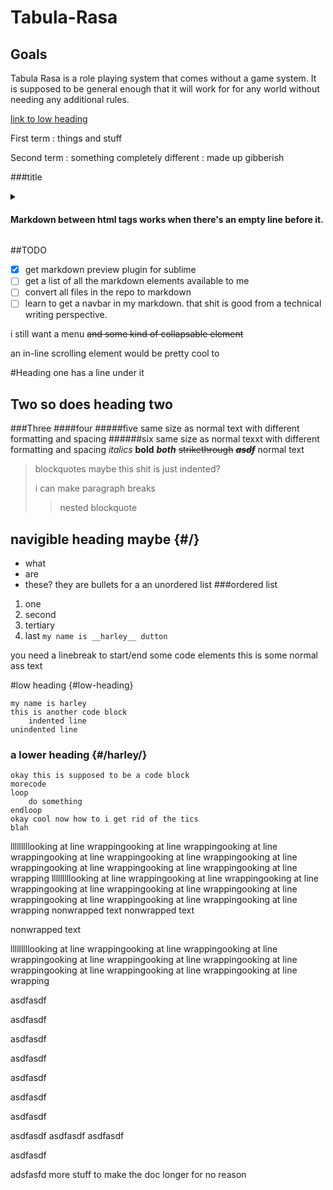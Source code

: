 # Tabula-Rasa
## Goals
Tabula Rasa is a role playing system that comes without a game system. It is supposed to be general enough that it will work for for any world without needing any additional rules.

[link to low heading](#low-heading)


First term
: things and stuff

Second term
: something completely different
: made up gibberish


###title
<details><summary>

#### Markdown between html tags works when there's an empty line before it.
</summary>
<p>here ```it doesn't work```</p>
<p>my name is ___harley___ and i like to do fun things

- this is some markdown
- by the power of my unordered list
- i shall banish thee to the shadow realm</p>

<p>

###what if i wanted to toss a heading in here?
</p>
<p>

>perhaps a blockquote will work?
>blockier
>>the fucking blockiest

</p>
<p>here ```it works```</p>
</details>


##TODO
- [x] get markdown preview plugin for sublime
- [ ] get a list of all the markdown elements available to me
- [ ] convert all files in the repo to markdown
- [ ] learn to get a navbar in my markdown. that shit is good from a technical writing perspective.

i still want a menu ~~and some kind of collapsable element~~

an in-line scrolling element would be pretty cool to

#Heading one has a line under it
## Two so does heading two
###Three
####four
#####five same size as normal text with different formatting and spacing
######six same size as normal texxt with different formatting and spacing
_italics_
**bold**
___both___
~~strikethrough~~
~~___asdf___~~
normal text
> blockquotes
>maybe this shit is just indented?
> 
>i can make paragraph breaks
>> nested blockquote

## navigible heading maybe {#/}

- what
- are
- these? they are bullets for a an unordered list
###ordered list
1. one
2. second
3. tertiary
4. last
`my name is __harley__ dutton`

you need a linebreak to start/end some code elements
this is some normal ass text

#low heading {#low-heading}

```
my name is harley
this is another code block
	indented line
unindented line
```

### a lower heading {#/harley/}

	okay this is supposed to be a code block
	morecode
	loop
		do something
	endloop
	okay cool now how to i get rid of the tics
	blah
 
lllllllllooking at line wrappingooking at line wrappingooking at line wrappingooking at line wrappingooking at line wrappingooking at line wrappingooking at line wrappingooking at line wrappingooking at line wrapping
lllllllllooking at line wrappingooking at line wrappingooking at line wrappingooking at line wrappingooking at line wrappingooking at line wrappingooking at line wrappingooking at line wrappingooking at line wrapping
nonwrapped text
nonwrapped text

nonwrapped text

lllllllllooking at line wrappingooking at line wrappingooking at line wrappingooking at line wrappingooking at line wrappingooking at line wrappingooking at line wrappingooking at line wrappingooking at line wrapping





asdfasdf






asdfasdf

asdfasdf

asdfasdf

asdfasdf

asdfasdf

asdfasdf

asdfasdf
asdfasdf
asdfasdf









asdfasdf




adsfasfd
more stuff to make the doc longer for no reason